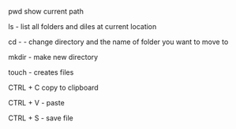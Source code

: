 pwd show current path

ls - list all folders and diles at current location

cd - <directory-name> - change directory and the name of folder you want to move to 

mkdir <directory-name> - make new directory

touch <filename> - creates files

CTRL + C copy to clipboard

CTRL + V - paste

CTRL + S - save file
